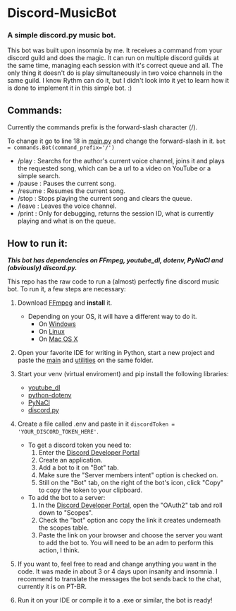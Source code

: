 # Discord-MusicBot
### A simple discord.py music bot.

This bot was built upon insomnia by me. It receives a command from your discord guild and does the magic.
It can run on multiple discord guilds at the same time, managing each session with it's correct queue and all. The only thing it doesn't do is play simultaneously in two voice channels in the same guild. I know Rythm can do it, but I didn't look into it yet to learn how it is done to implement it in this simple bot. :)


## Commands:

Currently the commands prefix is the forward-slash character (/). 

To change it go to line 18 in [main.py](Discord-MusicBot/main.py) and change the forward-slash in it.
`bot = commands.Bot(command_prefix='/')`

- /play : Searchs for the author's current voice channel, joins it and plays the requested song, which can be a url to a video on YouTube or a simple search.
- /pause : Pauses the current song.
- /resume : Resumes the current song.
- /stop : Stops playing the current song and clears the queue.
- /leave : Leaves the voice channel.
- /print : Only for debugging, returns the session ID, what is currently playing and what is on the queue.


## How to run it:
***This bot has dependencies on FFmpeg, youtube_dl, dotenv, PyNaCl and (obviously) discord.py.***

This repo has the raw code to run a (almost) perfectly fine discord music bot. To run it, a few steps are necessary:

1. Download [FFmpeg](https://ffmpeg.org/download.html) and __install__ it.
   - Depending on your OS, it will have a different way to do it. 
     - On [Windows](https://www.wikihow.com/Install-FFmpeg-on-Windows)
     - On [Linux](https://www.tecmint.com/install-ffmpeg-in-linux/)
     - On [Mac OS X](http://jollejolles.com/install-ffmpeg-on-mac-os-x/)
 
2. Open your favorite IDE for writing in Python, start a new project and paste the [main](Discord-MusicBot/main.py) and [utilities](Discord-MusicBot/utilities.py) on the same folder.

3. Start your venv (virtual enviroment) and pip install the following libraries:
   - [youtube_dl](https://pypi.org/project/youtube_dl/)
   - [python-dotenv](https://pypi.org/project/python-dotenv/)
   - [PyNaCl](https://pypi.org/project/PyNaCl/)
   - [discord.py](https://pypi.org/project/discord.py/)

4. Create a file called .env and paste in it `discordToken = 'YOUR_DISCORD_TOKEN_HERE'`.
   - To get a discord token you need to:
     1. Enter the [Discord Developer Portal](https://discord.com/developers/applications)
     2. Create an application.
     3. Add a bot to it on "Bot" tab.
     4. Make sure the "Server members intent" option is checked on.
     5. Still on the "Bot" tab, on the right of the bot's icon, click "Copy" to copy the token to your clipboard.
   - To add the bot to a server:
     1. In the [Discord Developer Portal](https://discord.com/developers/applications), open the "OAuth2" tab and roll down to "Scopes".
     2. Check the "bot" option anc copy the link it creates underneath the scopes table.
     3. Paste the link on your browser and choose the server you want to add the bot to. You will need to be an adm to perform this action, I think.

5. If you want to, feel free to read and change anything you want in the code. It was made in about 3 or 4 days upon insanity and insomnia. I recommend to translate the messages the bot sends back to the chat, currently it is on PT-BR.

6. Run it on your IDE or compile it to a .exe or similar, the bot is ready!
